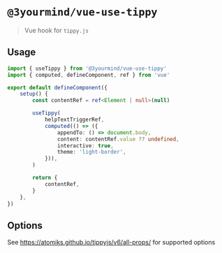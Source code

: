 # `@3yourmind/vue-use-tippy`

> Vue hook for `tippy.js`

## Usage

```typescript
import { useTippy } from '@3yourmind/vue-use-tippy'
import { computed, defineComponent, ref } from 'vue'

export default defineComponent({
	setup() {
		const contentRef = ref<Element | null>(null)

		useTippy(
			helpTextTriggerRef,
			computed(() => ({
				appendTo: () => document.body,
				content: contentRef.value ?? undefined,
				interactive: true,
				theme: 'light-border',
			})),
		)

		return {
			contentRef,
		}
	},
})
```

## Options

See <https://atomiks.github.io/tippyjs/v6/all-props/> for supported options
